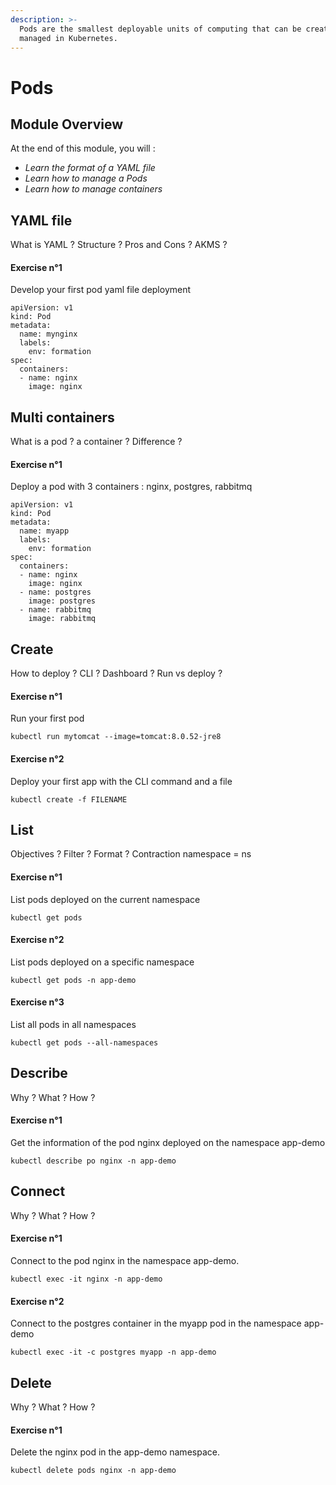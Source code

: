 ```yaml
---
description: >-
  Pods are the smallest deployable units of computing that can be created and
  managed in Kubernetes.
---
```


# Pods

## Module Overview

At the end of this module, you will :

* _Learn the format of a YAML file_
* _Learn how to manage a Pods_
* _Learn how to manage containers_

## YAML file

What is YAML ? Structure ? Pros and Cons ? AKMS ?

#### Exercise n°1

Develop your first pod yaml file deployment

```text
apiVersion: v1
kind: Pod
metadata:
  name: mynginx
  labels:
    env: formation
spec:
  containers:
  - name: nginx
    image: nginx
```

## Multi containers

What is a pod ? a container ? Difference ?

#### Exercise n°1

Deploy a pod with 3 containers : nginx, postgres, rabbitmq

```text
apiVersion: v1
kind: Pod
metadata:
  name: myapp
  labels:
    env: formation
spec:
  containers:
  - name: nginx
    image: nginx
  - name: postgres
    image: postgres
  - name: rabbitmq
    image: rabbitmq
```

## Create

How to deploy ? CLI ? Dashboard ? Run vs deploy ?

#### Exercise n°1

Run your first pod

```text
kubectl run mytomcat --image=tomcat:8.0.52-jre8
```

#### Exercise n°2

Deploy your first app with the CLI command and a file

```text
kubectl create -f FILENAME
```

## List

Objectives ? Filter ? Format ? Contraction namespace = ns

#### Exercise n°1

List pods deployed on the current namespace

```text
kubectl get pods
```

#### Exercise n°2

List pods deployed on a specific namespace

```text
kubectl get pods -n app-demo
```

#### Exercise n°3

List all pods in all namespaces

```text
kubectl get pods --all-namespaces
```

## Describe

Why ? What ? How ?

#### Exercise n°1

Get the information of the pod nginx deployed on the namespace app-demo

```text
kubectl describe po nginx -n app-demo
```

## Connect

Why ? What ? How ?

#### Exercise n°1

Connect to the pod nginx in the namespace app-demo.

```text
kubectl exec -it nginx -n app-demo
```

#### Exercise n°2

Connect to the postgres container in the myapp pod in the namespace app-demo

```text
kubectl exec -it -c postgres myapp -n app-demo
```

## Delete

Why ? What ? How ?

#### Exercise n°1

Delete the nginx pod in the app-demo namespace.

```text
kubectl delete pods nginx -n app-demo
```



